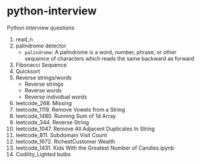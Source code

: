 # python-interview
Python interview questions 

1. read_n
2. palindrome detector
    * `palindrome`: A palindrome is a word, number, phrase, or other sequence of characters which reads the same backward as forward
3. Fibonacci Sequence
4. Quicksort
5. Reverse strings/words
   * Reverse strings
   * Reverse words
   * Reverse individual words
6. leetcode_268. Missing 
7. leetcode_1119. Remove Vowels from a String
8. leetcode_1480. Running Sum of 1d Array
9. leetcode_344. Reverse String
10. leetcode_1047. Remove All Adjacent Duplicates In String
11. leetcode_811. Subdomain Visit Count
12. leetcode_1672. RichestCustomer Wealth
13. leetcode_1431. Kids With the Greatest Number of Candies.ipynb
14. Codility_Lighted bulbs

